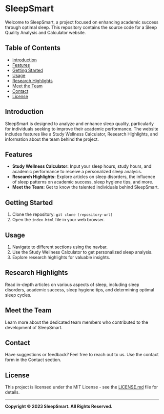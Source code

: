 # SleepSmart

Welcome to SleepSmart, a project focused on enhancing academic success through optimal sleep. This repository contains the source code for a Sleep Quality Analysis and Calculator website.

## Table of Contents
- [Introduction](#introduction)
- [Features](#features)
- [Getting Started](#getting-started)
- [Usage](#usage)
- [Research Highlights](#research-highlights)
- [Meet the Team](#meet-the-team)
- [Contact](#contact)
- [License](#license)

## Introduction
SleepSmart is designed to analyze and enhance sleep quality, particularly for individuals seeking to improve their academic performance. The website includes features like a Study Wellness Calculator, Research Highlights, and information about the team behind the project.

## Features
- **Study Wellness Calculator:** Input your sleep hours, study hours, and academic performance to receive a personalized sleep analysis.
- **Research Highlights:** Explore articles on sleep disorders, the influence of sleep patterns on academic success, sleep hygiene tips, and more.
- **Meet the Team:** Get to know the talented individuals behind SleepSmart.

## Getting Started
1. Clone the repository: `git clone [repository-url]`
2. Open the `index.html` file in your web browser.

## Usage
1. Navigate to different sections using the navbar.
2. Use the Study Wellness Calculator to get personalized sleep analysis.
3. Explore research highlights for valuable insights.

## Research Highlights
Read in-depth articles on various aspects of sleep, including sleep disorders, academic success, sleep hygiene tips, and determining optimal sleep cycles.

## Meet the Team
Learn more about the dedicated team members who contributed to the development of SleepSmart.

## Contact
Have suggestions or feedback? Feel free to reach out to us. Use the contact form in the Contact section.

## License
This project is licensed under the MIT License - see the [LICENSE.md]() file for details.

---

**Copyright © 2023 SleepSmart. All Rights Reserved.**
